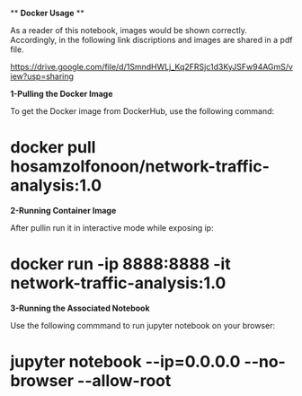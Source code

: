 ** **Docker Usage** **

As a reader of this notebook, images would be shown correctly. Accordingly, in the following link discriptions and images are shared in a pdf file.

https://drive.google.com/file/d/1SmndHWLj_Kq2FRSjc1d3KyJSFw94AGmS/view?usp=sharing

**1-Pulling the Docker Image**

To get the Docker image from DockerHub, use the following command:

# docker pull hosamzolfonoon/network-traffic-analysis:1.0

**2-Running Container Image**

After pullin run it in interactive mode while exposing ip:

# docker run -ip 8888:8888 -it network-traffic-analysis:1.0

**3-Running the Associated Notebook**

Use the following commmand to run jupyter notebook on your browser:

# jupyter notebook --ip=0.0.0.0 --no-browser --allow-root


